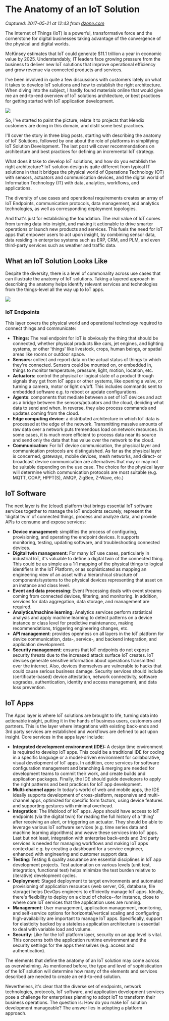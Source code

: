 # The Anatomy of an IoT Solution

_Captured: 2017-05-21 at 12:43 from [dzone.com](https://dzone.com/articles/the-anatomy-of-an-iot-solution?edition=299092&utm_source=Daily%20Digest&utm_medium=email&utm_campaign=dd%202017-05-20)_

The Internet of Things (IoT) is a powerful, transformative force and the cornerstone for digital businesses taking advantage of the convergence of the physical and digital worlds.

McKinsey estimates that IoT could generate $11.1 trillion a year in economic value by 2025. Understandably, IT leaders face growing pressure from the business to deliver new IoT solutions that improve operational efficiency and grow revenue via connected products and services.

I've been involved in quite a few discussions with customers lately on what it takes to develop IoT solutions and how to establish the right architecture. When diving into the subject, I hardly found materials online that would give me an end-to-end overview of IoT solutions architecture, or best practices for getting started with IoT application development.

![](https://www.mendix.com/wp-content/uploads/AnatomyIoT-inpost-1.png)

So, I've started to paint the picture, relate it to projects that Mendix customers are doing in this domain, and distil some best practices.

I'll cover the story in three blog posts, starting with describing the anatomy of IoT Solutions, followed by one about the role of platforms in simplifying IoT Solution Development. The last post will cover recommendations on architecture and best practices for defining an incremental IoT strategy.

What does it take to develop IoT solutions, and how do you establish the right architecture? IoT solution design is quite different from typical IT solutions in that it bridges the physical world of Operations Technology (OT) with sensors, actuators and communication devices, and the digital world of Information Technology (IT) with data, analytics, workflows, and applications.

The diversity of use cases and operational requirements creates an array of IoT Endpoints, communication protocols, data management, and analytics technologies, as well as corresponding deployment topologies.

And that's just for establishing the foundation. The real value of IoT comes from turning data into insight, and making it actionable to drive smarter operations or launch new products and services. This fuels the need for IoT apps that empower users to act upon insight, by combining sensor data, data residing in enterprise systems such as ERP, CRM, and PLM, and even third-party services such as weather and traffic data.

## **What an IoT Solution Looks Like**

Despite the diversity, there is a level of commonality across use cases that can illustrate the anatomy of IoT solutions. Taking a layered approach in describing the anatomy helps identify relevant services and technologies from the things-level all the way up to IoT apps.

![](https://www.mendix.com/wp-content/uploads/Artboard-1SAP.png)

### **IoT Endpoints**

This layer covers the physical world and operational technology required to connect things and communicate:

  * **Things:** The real endpoint for IoT is obviously the thing that should be connected, whether physical products like cars, jet engines, and lighting systems, or other 'things' like livestock, crops, human beings, or spatial areas like rooms or outdoor space.
  * **Sensors:** collect and report data on the actual status of things to which they're connected. Sensors could be mounted on, or embedded in, things to monitor temperature, pressure, light, motion, location, etc.
  * **Actuators:** control the physical or logical state of a product through signals they get from IoT apps or other systems, like opening a valve, or turning a camera, motor or light on/off. This includes commands sent to embedded software e.g. to reboot or update configurations.
  * **Agents**: components that mediate between a set of IoT devices and act as a bridge between the sensors/actuators and the cloud, deciding what data to send and when. In reverse, they also process commands and updates coming from the cloud.
  * **Edge computing device**: a distributed architecture in which IoT data is processed at the edge of the network. Transmitting massive amounts of raw data over a network puts tremendous load on network resources. In some cases, it is much more efficient to process data near its source and send only the data that has value over the network to the cloud.
  * **Communication**: For IoT device communication, the physical layer and communication protocols are distinguished. As far as the physical layer is concerned, gateways, mobile devices, mesh networks, and direct- or broadcast device communication are alternatives that may or may not be suitable depending on the use case. The choice for the physical layer will determine which communication protocols are most suitable (e.g. MQTT, COAP, HPPT(S), AMQP, ZigBee, Z-Wave, etc.)

## **IoT Software**

The next layer is the (cloud) platform that brings essential IoT software services together to manage the IoT endpoints securely, represent the 'digital twin' of connected things, process and analyze data, and provide APIs to consume and expose services:

  * **Device management:** simplifies the process of configuring, provisioning, and operating the endpoint devices. It supports monitoring, testing, updating software, and troubleshooting connected devices.
  * **Digital twin management:** For many IoT use cases, particularly in industrial IoT, it's valuable to define a digital twin of the connected thing. This could be as simple as a 1:1 mapping of the physical things to logical identifiers in the IoT Platform, or as sophisticated as mapping an engineering view of an asset with a hierarchical structure of components/systems to the physical devices representing that asset on an instance and class level.
  * **Event and data processing**: Event Processing deals with event streams coming from connected devices, filtering, and monitoring. In addition, services for data aggregation, data storage, and management are required.
  * **Analytics/machine learning:** Analytics services perform statistical analysis and apply machine learning to detect patterns on a device instance or class level for predictive maintenance, making recommendations, triggering engineering changes, etc.
  * **API management**: provides openness on all layers in the IoT platform for device communication, data-, service-, and backend integration, and application development.
  * **Security management**: ensures that IoT endpoints do not expose security threats due to the increased attack surface IoT creates. IoT devices generate sensitive information about operations transmitted over the internet. Also, devices themselves are vulnerable to hacks that could cause serious business damage. Security services should include (certificate-based) device attestation, network connectivity, software upgrades, authentication, identity and access management, and data loss prevention.

## **IoT Apps**

The Apps layer is where IoT solutions are brought to life, turning data into actionable insight, putting it in the hands of business users, customers and partners. This is the layer where integrations with existing back-ends and 3rd party services are established and workflows are defined to act upon insight. Core services in the apps layer include:

  * **Integrated development environment (IDE):** A design time environment is required to develop IoT apps. This could be a traditional IDE for coding in a specific language or a model-driven environment for collaborative, visual development of IoT apps. In addition, core services for software configuration management and branching & merging are needed for development teams to commit their work, and create builds and application packages. Finally, the IDE should guide developers to apply the right patterns and best practices for IoT app development.
  * **Multi-channel apps:** In today's world of web and mobile apps, the IDE ideally supports development of cross-platform, responsive and multi-channel apps, optimized for specific form factors, using device features and supporting gestures with minimal overhead.
  * **Integration**: The lifeblood of IoT apps. Apps should have access to IoT endpoints (via the digital twin) for reading the full history of a 'thing' after receiving an alert, or triggering an actuator. They should be able to leverage various IoT software services (e.g. time series data and machine learning algorithms) and weave these services into IoT apps. Last but not least, integration with enterprise back-ends and 3rd party services is needed for managing workflows and making IoT apps contextual e.g. by creating a dashboard for a service engineer, enhanced with engineering and customer support data.
  * **Testing**: Testing & quality assurance are essential disciplines in IoT app development projects. Test automation on various levels (unit test, integration, functional test) helps minimize the test burden relative to (iterative) development cycles.
  * **Deployment**: Staged deployment to target environments and automated provisioning of application resources (web server, OS, database, file storage) helps DevOps engineers to efficiently manage IoT apps. Ideally, there's flexibility to deploy on a cloud of choice--for instance, close to where core IoT services that the application uses are running.
  * **Management**: User management, application management, monitoring, and self-service options for horizontal/vertical scaling and configuring high-availability are important to manage IoT apps. Specifically, support for elasticity backed by a stateless application architecture is essential to deal with variable load and volume.
  * **Security**: Like for the IoT platform layer, security on an app level is vital. This concerns both the application runtime environment and the security settings for the apps themselves (e.g. access and authentication).

The elements that define the anatomy of an IoT solution may come across as overwhelming. As mentioned before, the type and level of sophistication of the IoT solution will determine how many of the elements and services described are needed to create an end-to-end solution.

Nevertheless, it's clear that the diverse set of endpoints, network technologies, protocols, IoT software, and application development services pose a challenge for enterprises planning to adopt IoT to transform their business operations. The question is: How do you make IoT solution development manageable? The answer lies in adopting a platform approach.
